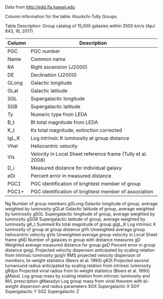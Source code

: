 Data from http://edd.ifa.hawaii.edu

Column information for the table: Kourkchi-Tully Groups

Table Description: Group catalog of 15,000 galaxies within 3500 km/s (ApJ 843, 16, 2017)

|Column	| Description |
| ----- | ------- |
| PGC	 | PGC number |
| Name |	Common name |
| RA |	Right ascension (J2000) |
| DE | 	Declination (J2000) |
| GLong |	Galactic longitude |
| GLat	| Galactic latitude |
| SGL	| Supergalactic longitude |
| SGB	| Supergalactic latitude |
| Ty	| Numeric type from LEDA| 
| B_t	| Bt total magnitude from LEDA |
| K_t	| Ks total magnitude, extinction corrected | 
| lgL_K	| Log intrinsic K luminosity at group distance |
| Vhel	| Heliocentric velocity |
| Vls	| Velocity in Local Sheet reference frame (Tully et al. 2008) |
| D_i	| Measured distance for individual galaxy |
| eDi	| Percent error in measured distance |
| PGC1	| PGC identification of brightest member of group | 
| PGC1+	| PGC identification of brightest member of association|
Ng	Number of group members
gGLong	Galactic longitude of group, average weighted by luminosity
gGLat	Galactic latitude of group, average weighted by luminosity
gSGL	Supergalactic longitude of group, average weighted by luminosity
gSGB	Supergalactic latitude of group, average weighted by luminosity
gK_t	Summed Ks total magnitude of group
glgL_K	Log intrinsic K luminosity of group at group distance
gVh	Unweighted average group heliocentric velocity
gVls	Unweighted average group velocity in Local Sheet frame
gND	Number of galaxies in group with distance measures
gD	Weighted average measured distance for group
geD	Percent error in group distance
gsigL	Projected velocity dispersion anticipated by scaling relation from intrinsic luminosity
gsigV	RMS projected velocity dispersion of members; bi-weight statistics (Beers et al. 1990)
gR2t	Projected second turnaround radius anticipated by scaling relation from intrinsic luminosity
gRdyn	Projected virial radius from bi-weight statistics (Beers et al. 1990)
gMassL	Log group mass by scaling relation from intrinsic luminosity and M/L prescription
gMassdyn	Log group mass from virial theorem with bi-weight dispersion and radius parameters
SGX	Supergalactic X
SGY	Supergalactic Y
SGZ	Supergalactic Z
